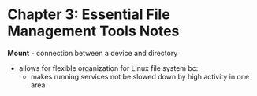 # Chapter 3: Essential File Management Tools Notes 

**Mount** - connection between a device and directory
- allows for flexible organization for Linux file system bc: 
    - makes running services not be slowed down by high activity in one area